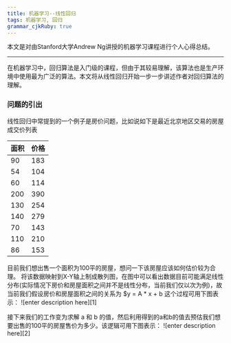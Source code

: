 ```yaml
---
title: 机器学习--线性回归 
tags: 机器学习, 回归
grammar_cjkRuby: true
---
```

本文是对由Stanford大学Andrew Ng讲授的机器学习课程进行个人心得总结。

---

在机器学习中，回归算法是入门级的课程，但由于其较易理解，该算法也是生产环境中使用最为广泛的算法。本文将从线性回归开始一步一步讲述作者对回归算法的理解。

### 问题的引出

线性回归中常提到的一个例子是房价问题，比如说如下是最近北京地区交易的房屋成交价列表

| 面积 | 价格 |
| ---- | ---- |
| 90   | 183  |
| 54   | 104  |
| 60   | 114  |
| 200  | 390  |
| 130  | 254  |
| 140  | 279  |
| 70   | 143  |
| 110  | 210  |
| 86   |   153   |

目前我们想出售一个面积为100平的房屋，想问一下该房屋应该如何估价较为合理。
将该数据映射到X-Y轴上制成散列图，在图中可以看出数据目前可能满足线性分布(实际情况下房价和房屋面积之间并不是线性分布，当前我们仅以次为例)，故当前我们假设房价和房屋面积之间的关系为  $y = A * x + b
这个过程可用下图表示：
![enter description here][1]

接下来我们的工作变为求解 a 和 b 的值，然后利用得到的a和b的值去预估我们想要出售的100平的房屋售价为多少。该逻辑可用下图表示：
![enter description here][2]


